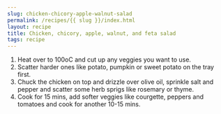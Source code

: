 ```yaml
---
slug: chicken-chicory-apple-walnut-salad
permalink: /recipes/{{ slug }}/index.html
layout: recipe
title: Chicken, chicory, apple, walnut, and feta salad
tags: recipe
---
```

1. Heat over to 100oC and cut up any veggies you want to use.
2. Scatter harder ones like potato, pumpkin or sweet potato on the tray first.
3. Chuck the chicken on top and drizzle over olive oil, sprinkle salt and pepper and scatter some herb sprigs like rosemary or thyme.
4. Cook for 15 mins, add softer veggies like courgette, peppers and tomatoes and cook for another 10-15 mins.
